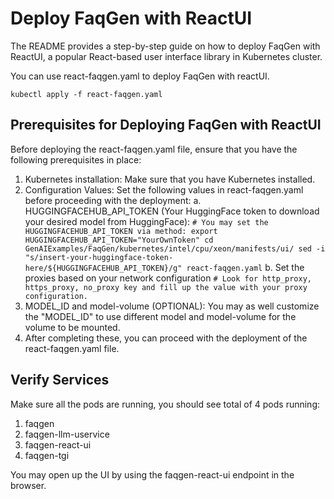 # Deploy FaqGen with ReactUI

The README provides a step-by-step guide on how to deploy FaqGen with ReactUI, a popular React-based user interface library in Kubernetes cluster.

You can use react-faqgen.yaml to deploy FaqGen with reactUI.
```
kubectl apply -f react-faqgen.yaml
```

## Prerequisites for Deploying FaqGen with ReactUI
Before deploying the react-faqgen.yaml file, ensure that you have the following prerequisites in place:

1. Kubernetes installation: Make sure that you have Kubernetes installed.
2. Configuration Values: Set the following values in react-faqgen.yaml before proceeding with the deployment:
    a. HUGGINGFACEHUB_API_TOKEN (Your HuggingFace token to download your desired model from HuggingFace):
       ```
       # You may set the HUGGINGFACEHUB_API_TOKEN via method:
       export HUGGINGFACEHUB_API_TOKEN="YourOwnToken"
       cd GenAIExamples/FaqGen/kubernetes/intel/cpu/xeon/manifests/ui/
       sed -i "s/insert-your-huggingface-token-here/${HUGGINGFACEHUB_API_TOKEN}/g" react-faqgen.yaml
       ```
    b. Set the proxies based on your network configuration
       ```
       # Look for http_proxy, https_proxy, no_proxy key and fill up the value with your proxy configuration.
       ```
3. MODEL_ID and model-volume (OPTIONAL): You may as well customize the "MODEL_ID" to use different model and model-volume for the volume to be mounted.
4. After completing these, you can proceed with the deployment of the react-faqgen.yaml file.

## Verify Services
Make sure all the pods are running, you should see total of 4 pods running:
1. faqgen
2. faqgen-llm-uservice
3. faqgen-react-ui
4. faqgen-tgi

You may open up the UI by using the faqgen-react-ui endpoint in the browser.

